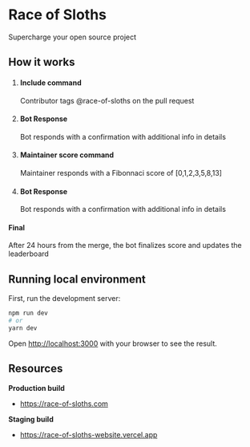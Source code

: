 # Race of Sloths

Supercharge your open source project

## How it works

1. #### Include command

   Contributor tags @race-of-sloths on the pull request

2. #### Bot Response

   Bot responds with a confirmation with additional info in details

3. #### Maintainer score command

   Maintainer responds with a Fibonnaci score of [0,1,2,3,5,8,13]

4. #### Bot Response
   Bot responds with a confirmation with additional info in details

#### Final

After 24 hours from the merge, the bot finalizes score and updates the leaderboard

## Running local environment

First, run the development server:

```bash
npm run dev
# or
yarn dev
```

Open [http://localhost:3000](http://localhost:3000) with your browser to see the result.

## Resources

**Production build**

- https://race-of-sloths.com

**Staging build**

- https://race-of-sloths-website.vercel.app
